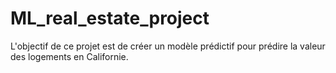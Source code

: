 # ML_real_estate_project
L'objectif de ce projet est de créer un modèle prédictif pour prédire la valeur des logements en Californie.
